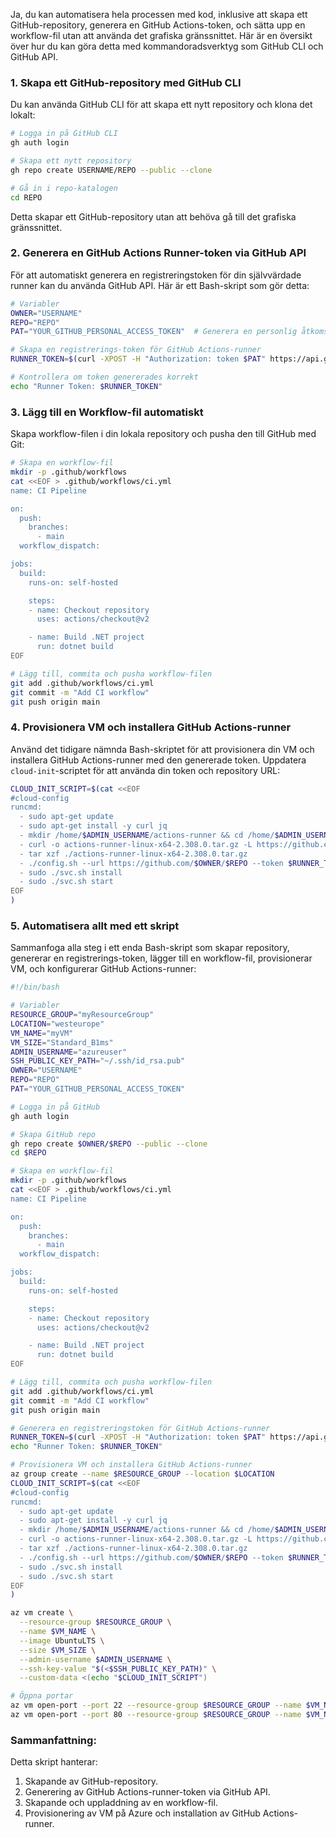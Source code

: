 Ja, du kan automatisera hela processen med kod, inklusive att skapa ett GitHub-repository, generera en GitHub Actions-token, och sätta upp en workflow-fil utan att använda det grafiska gränssnittet. Här är en översikt över hur du kan göra detta med kommandoradsverktyg som GitHub CLI och GitHub API.

### 1. Skapa ett GitHub-repository med GitHub CLI
Du kan använda GitHub CLI för att skapa ett nytt repository och klona det lokalt:

```bash
# Logga in på GitHub CLI
gh auth login

# Skapa ett nytt repository
gh repo create USERNAME/REPO --public --clone

# Gå in i repo-katalogen
cd REPO
```

Detta skapar ett GitHub-repository utan att behöva gå till det grafiska gränssnittet.

### 2. Generera en GitHub Actions Runner-token via GitHub API
För att automatiskt generera en registreringstoken för din självvärdade runner kan du använda GitHub API. Här är ett Bash-skript som gör detta:

```bash
# Variabler
OWNER="USERNAME"
REPO="REPO"
PAT="YOUR_GITHUB_PERSONAL_ACCESS_TOKEN"  # Generera en personlig åtkomsttoken med rättigheter för repo och workflows

# Skapa en registrerings-token för GitHub Actions-runner
RUNNER_TOKEN=$(curl -XPOST -H "Authorization: token $PAT" https://api.github.com/repos/$OWNER/$REPO/actions/runners/registration-token | jq -r .token)

# Kontrollera om token genererades korrekt
echo "Runner Token: $RUNNER_TOKEN"
```

### 3. Lägg till en Workflow-fil automatiskt
Skapa workflow-filen i din lokala repository och pusha den till GitHub med Git:

```bash
# Skapa en workflow-fil
mkdir -p .github/workflows
cat <<EOF > .github/workflows/ci.yml
name: CI Pipeline

on:
  push:
    branches:
      - main
  workflow_dispatch:

jobs:
  build:
    runs-on: self-hosted

    steps:
    - name: Checkout repository
      uses: actions/checkout@v2

    - name: Build .NET project
      run: dotnet build
EOF

# Lägg till, commita och pusha workflow-filen
git add .github/workflows/ci.yml
git commit -m "Add CI workflow"
git push origin main
```

### 4. Provisionera VM och installera GitHub Actions-runner
Använd det tidigare nämnda Bash-skriptet för att provisionera din VM och installera GitHub Actions-runner med den genererade token. Uppdatera `cloud-init`-scriptet för att använda din token och repository URL:

```bash
CLOUD_INIT_SCRIPT=$(cat <<EOF
#cloud-config
runcmd:
  - sudo apt-get update
  - sudo apt-get install -y curl jq
  - mkdir /home/$ADMIN_USERNAME/actions-runner && cd /home/$ADMIN_USERNAME/actions-runner
  - curl -o actions-runner-linux-x64-2.308.0.tar.gz -L https://github.com/actions/runner/releases/download/v2.308.0/actions-runner-linux-x64-2.308.0.tar.gz
  - tar xzf ./actions-runner-linux-x64-2.308.0.tar.gz
  - ./config.sh --url https://github.com/$OWNER/$REPO --token $RUNNER_TOKEN --unattended --replace
  - sudo ./svc.sh install
  - sudo ./svc.sh start
EOF
)
```

### 5. Automatisera allt med ett skript
Sammanfoga alla steg i ett enda Bash-skript som skapar repository, genererar en registrerings-token, lägger till en workflow-fil, provisionerar VM, och konfigurerar GitHub Actions-runner:

```bash
#!/bin/bash

# Variabler
RESOURCE_GROUP="myResourceGroup"
LOCATION="westeurope"
VM_NAME="myVM"
VM_SIZE="Standard_B1ms"
ADMIN_USERNAME="azureuser"
SSH_PUBLIC_KEY_PATH="~/.ssh/id_rsa.pub"
OWNER="USERNAME"
REPO="REPO"
PAT="YOUR_GITHUB_PERSONAL_ACCESS_TOKEN"

# Logga in på GitHub
gh auth login

# Skapa GitHub repo
gh repo create $OWNER/$REPO --public --clone
cd $REPO

# Skapa en workflow-fil
mkdir -p .github/workflows
cat <<EOF > .github/workflows/ci.yml
name: CI Pipeline

on:
  push:
    branches:
      - main
  workflow_dispatch:

jobs:
  build:
    runs-on: self-hosted

    steps:
    - name: Checkout repository
      uses: actions/checkout@v2

    - name: Build .NET project
      run: dotnet build
EOF

# Lägg till, commita och pusha workflow-filen
git add .github/workflows/ci.yml
git commit -m "Add CI workflow"
git push origin main

# Generera en registreringstoken för GitHub Actions-runner
RUNNER_TOKEN=$(curl -XPOST -H "Authorization: token $PAT" https://api.github.com/repos/$OWNER/$REPO/actions/runners/registration-token | jq -r .token)
echo "Runner Token: $RUNNER_TOKEN"

# Provisionera VM och installera GitHub Actions-runner
az group create --name $RESOURCE_GROUP --location $LOCATION
CLOUD_INIT_SCRIPT=$(cat <<EOF
#cloud-config
runcmd:
  - sudo apt-get update
  - sudo apt-get install -y curl jq
  - mkdir /home/$ADMIN_USERNAME/actions-runner && cd /home/$ADMIN_USERNAME/actions-runner
  - curl -o actions-runner-linux-x64-2.308.0.tar.gz -L https://github.com/actions/runner/releases/download/v2.308.0/actions-runner-linux-x64-2.308.0.tar.gz
  - tar xzf ./actions-runner-linux-x64-2.308.0.tar.gz
  - ./config.sh --url https://github.com/$OWNER/$REPO --token $RUNNER_TOKEN --unattended --replace
  - sudo ./svc.sh install
  - sudo ./svc.sh start
EOF
)

az vm create \
  --resource-group $RESOURCE_GROUP \
  --name $VM_NAME \
  --image UbuntuLTS \
  --size $VM_SIZE \
  --admin-username $ADMIN_USERNAME \
  --ssh-key-value "$(<$SSH_PUBLIC_KEY_PATH)" \
  --custom-data <(echo "$CLOUD_INIT_SCRIPT")

# Öppna portar
az vm open-port --port 22 --resource-group $RESOURCE_GROUP --name $VM_NAME
az vm open-port --port 80 --resource-group $RESOURCE_GROUP --name $VM_NAME
```

### Sammanfattning:
Detta skript hanterar:
1. Skapande av GitHub-repository.
2. Generering av GitHub Actions-runner-token via GitHub API.
3. Skapande och uppladdning av en workflow-fil.
4. Provisionering av VM på Azure och installation av GitHub Actions-runner.